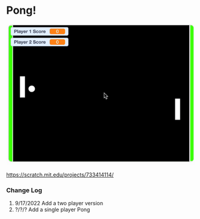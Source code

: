 # Pong!

![](E3s6Y1E.gif)

https://scratch.mit.edu/projects/733414114/

### Change Log

1. 9/17/2022 Add a two player version
1. ?/?/? Add a single player Pong
